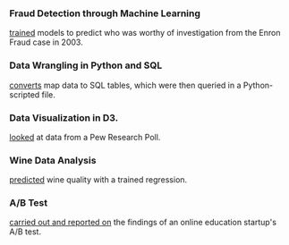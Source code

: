 
### Fraud Detection through Machine Learning

[trained](https://github.com/caplincapture/Enron-Fraud-Detection-through-Machine-Learning) models to predict who was worthy of investigation from the Enron Fraud case in 2003.

### Data Wrangling in Python and SQL

[converts](https://github.com/caplincapture/Data-Wrangling-in-Python-and-SQL) map data to SQL tables, which were then queried in a Python-scripted file.

### Data Visualization in D3.

[looked](https://github.com/caplincapture/Data_Visualization_in_D3) at data from a Pew Research Poll.

### Wine Data Analysis

[predicted](https://github.com/caplincapture/Wine-Data-Analysis-Project) wine quality with a trained regression.

### A/B Test

[carried out and reported on](https://github.com/caplincapture/A-B-Test) the findings of an online education startup's A/B test.
